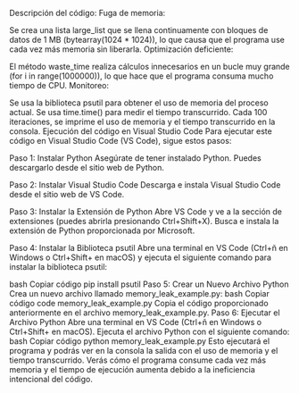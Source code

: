 Descripción del código:
Fuga de memoria:

Se crea una lista large_list que se llena continuamente con bloques de datos de 1 MB (bytearray(1024 * 1024)), lo que causa que el programa use cada vez más memoria sin liberarla.
Optimización deficiente:

El método waste_time realiza cálculos innecesarios en un bucle muy grande (for i in range(1000000)), lo que hace que el programa consuma mucho tiempo de CPU.
Monitoreo:

Se usa la biblioteca psutil para obtener el uso de memoria del proceso actual.
Se usa time.time() para medir el tiempo transcurrido.
Cada 100 iteraciones, se imprime el uso de memoria y el tiempo transcurrido en la consola.
Ejecución del código en Visual Studio Code
Para ejecutar este código en Visual Studio Code (VS Code), sigue estos pasos:

Paso 1: Instalar Python
Asegúrate de tener instalado Python. Puedes descargarlo desde el sitio web de Python.

Paso 2: Instalar Visual Studio Code
Descarga e instala Visual Studio Code desde el sitio web de VS Code.

Paso 3: Instalar la Extensión de Python
Abre VS Code y ve a la sección de extensiones (puedes abrirla presionando Ctrl+Shift+X). Busca e instala la extensión de Python proporcionada por Microsoft.

Paso 4: Instalar la Biblioteca psutil
Abre una terminal en VS Code (Ctrl+ñ en Windows o Ctrl+Shift+ en macOS) y ejecuta el siguiente comando para instalar la biblioteca psutil:

bash
Copiar código
pip install psutil
Paso 5: Crear un Nuevo Archivo Python
Crea un nuevo archivo llamado memory_leak_example.py:
bash
Copiar código
code memory_leak_example.py
Copia el código proporcionado anteriormente en el archivo memory_leak_example.py.
Paso 6: Ejecutar el Archivo Python
Abre una terminal en VS Code (Ctrl+ñ en Windows o Ctrl+Shift+ en macOS).
Ejecuta el archivo Python con el siguiente comando:
bash
Copiar código
python memory_leak_example.py
Esto ejecutará el programa y podrás ver en la consola la salida con el uso de memoria y el tiempo transcurrido. Verás cómo el programa consume cada vez más memoria y el tiempo de ejecución aumenta debido a la ineficiencia intencional del código.
